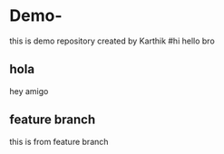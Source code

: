 # Demo-
this is demo repository
created by Karthik
#hi
hello bro
## hola
 hey amigo
 ## feature branch
 this is from feature branch
 
